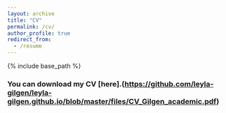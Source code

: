 ```yaml
---
layout: archive
title: "CV"
permalink: /cv/
author_profile: true
redirect_from:
  - /resume
---
```


{% include base_path %}

### You can download my CV [here].(https://github.com/leyla-gilgen/leyla-gilgen.github.io/blob/master/files/CV_Gilgen_academic.pdf)
